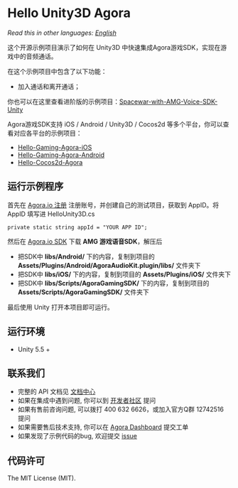# Hello Unity3D Agora

*Read this in other languages: [English](README.md)*

这个开源示例项目演示了如何在 Unity3D 中快速集成Agora游戏SDK，实现在游戏中的音频通话。

在这个示例项目中包含了以下功能：

- 加入通话和离开通话；

你也可以在这里查看进阶版的示例项目：[Spacewar-with-AMG-Voice-SDK-Unity](https://github.com/AgoraIO/Spacewar-with-AMG-Voice-SDK-Unity)

Agora游戏SDK支持 iOS / Android / Unity3D / Cocos2d 等多个平台，你可以查看对应各平台的示例项目：

- [Hello-Gaming-Agora-iOS](https://github.com/AgoraIO/Hello-Gaming-Agora-iOS)
- [Hello-Gaming-Agora-Android](https://github.com/AgoraIO/Hello-Gaming-Agora-Android)
- [Hello-Cocos2d-Agora](https://github.com/AgoraIO/Hello-Cocos2d-Agora)

## 运行示例程序
首先在 [Agora.io 注册](https://dashboard.agora.io/cn/signup/) 注册账号，并创建自己的测试项目，获取到 AppID。将 AppID 填写进 HelloUnity3D.cs

```
private static string appId = "YOUR APP ID";
```

然后在 [Agora.io SDK](https://www.agora.io/cn/blog/download/) 下载 **AMG 游戏语音SDK**，解压后

- 把SDK中 **libs/Android/** 下的内容，复制到项目的 **Assets/Plugins/Android/AgoraAudioKit.plugin/libs/** 文件夹下
- 把SDK中 **libs/iOS/** 下的内容，复制到项目的 **Assets/Plugins/iOS/** 文件夹下
- 把SDK中 **libs/Scripts/AgoraGamingSDK/** 下的内容，复制到项目的 **Assets/Scripts/AgoraGamingSDK/** 文件夹下

最后使用 Unity 打开本项目即可运行。

## 运行环境
* Unity 5.5 +

## 联系我们

- 完整的 API 文档见 [文档中心](https://docs.agora.io/cn/)
- 如果在集成中遇到问题, 你可以到 [开发者社区](https://dev.agora.io/cn/) 提问
- 如果有售前咨询问题, 可以拨打 400 632 6626，或加入官方Q群 12742516 提问
- 如果需要售后技术支持, 你可以在 [Agora Dashboard](https://dashboard.agora.io) 提交工单
- 如果发现了示例代码的bug, 欢迎提交 [issue](https://github.com/AgoraIO/Hello-Unity3D-Agora/issues)

## 代码许可

The MIT License (MIT).
